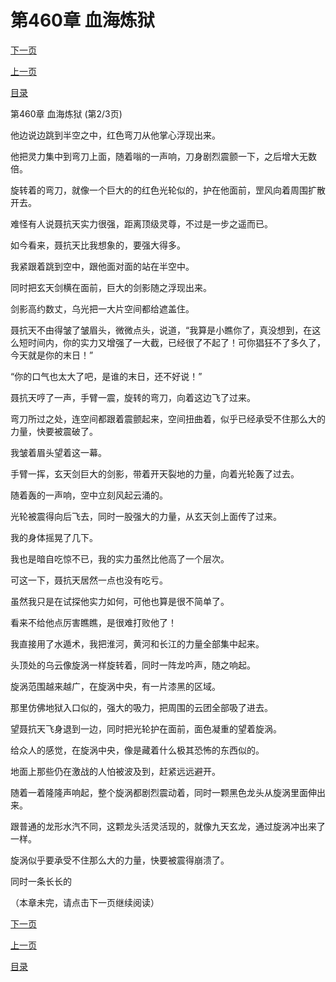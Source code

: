 <h1>第460章   血海炼狱</h1>
            <div><p><a href="./1379_%E7%AC%AC460%E7%AB%A0_%E8%A1%80%E6%B5%B7%E7%82%BC%E7%8B%B1.md">下一页</a></p><p><a href="./1377_%E7%AC%AC460%E7%AB%A0_%E8%A1%80%E6%B5%B7%E7%82%BC%E7%8B%B1.md">上一页</a></p><p><a href="../">目录</a></p></div>
            <div><p>第460章   血海炼狱 (第2/3页)</p><p>他边说边跳到半空之中，红色弯刀从他掌心浮现出来。</p><p>他把灵力集中到弯刀上面，随着嗡的一声响，刀身剧烈震颤一下，之后增大无数倍。</p><p>旋转着的弯刀，就像一个巨大的的红色光轮似的，护在他面前，罡风向着周围扩散开去。</p><p>难怪有人说聂抗天实力很强，距离顶级灵尊，不过是一步之遥而已。</p><p>如今看来，聂抗天比我想象的，要强大得多。</p><p>我紧跟着跳到空中，跟他面对面的站在半空中。</p><p>同时把玄天剑横在面前，巨大的剑影随之浮现出来。</p><p>剑影高约数丈，乌光把一大片空间都给遮盖住。</p><p>聂抗天不由得皱了皱眉头，微微点头，说道，“我算是小瞧你了，真没想到，在这么短时间内，你的实力又增强了一大截，已经很了不起了！可你猖狂不了多久了，今天就是你的末日！”</p><p>“你的口气也太大了吧，是谁的末日，还不好说！”</p><p>聂抗天哼了一声，手臂一震，旋转的弯刀，向着这边飞了过来。</p><p>弯刀所过之处，连空间都跟着震颤起来，空间扭曲着，似乎已经承受不住那么大的力量，快要被震破了。</p><p>我皱着眉头望着这一幕。</p><p>手臂一挥，玄天剑巨大的剑影，带着开天裂地的力量，向着光轮轰了过去。</p><p>随着轰的一声响，空中立刻风起云涌的。</p><p>光轮被震得向后飞去，同时一股强大的力量，从玄天剑上面传了过来。</p><p>我的身体摇晃了几下。</p><p>我也是暗自吃惊不已，我的实力虽然比他高了一个层次。</p><p>可这一下，聂抗天居然一点也没有吃亏。</p><p>虽然我只是在试探他实力如何，可他也算是很不简单了。</p><p>看来不给他点厉害瞧瞧，是很难打败他了！</p><p>我直接用了水遁术，我把淮河，黄河和长江的力量全部集中起来。</p><p>头顶处的乌云像旋涡一样旋转着，同时一阵龙吟声，随之响起。</p><p>旋涡范围越来越广，在旋涡中央，有一片漆黑的区域。</p><p>那里仿佛地狱入口似的，强大的吸力，把周围的云团全部吸了进去。</p><p>望聂抗天飞身退到一边，同时把光轮护在面前，面色凝重的望着旋涡。</p><p>给众人的感觉，在旋涡中央，像是藏着什么极其恐怖的东西似的。</p><p>地面上那些仍在激战的人怕被波及到，赶紧远远避开。</p><p>随着一着隆隆声响起，整个旋涡都剧烈震动着，同时一颗黑色龙头从旋涡里面伸出来。</p><p>跟普通的龙形水汽不同，这颗龙头活灵活现的，就像九天玄龙，通过旋涡冲出来了一样。</p><p>旋涡似乎要承受不住那么大的力量，快要被震得崩溃了。</p><p>同时一条长长的</p><p>（本章未完，请点击下一页继续阅读）</p></div>
            <div><p><a href="./1379_%E7%AC%AC460%E7%AB%A0_%E8%A1%80%E6%B5%B7%E7%82%BC%E7%8B%B1.md">下一页</a></p><p><a href="./1377_%E7%AC%AC460%E7%AB%A0_%E8%A1%80%E6%B5%B7%E7%82%BC%E7%8B%B1.md">上一页</a></p><p><a href="../">目录</a></p></div>